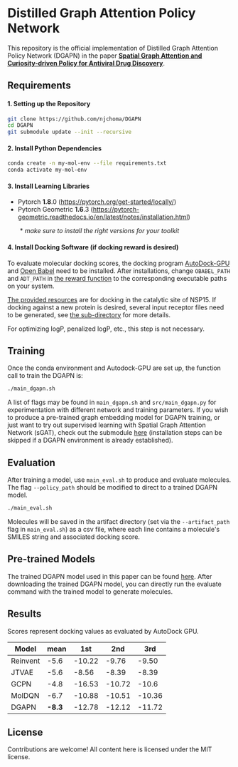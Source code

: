 # Distilled Graph Attention Policy Network

This repository is the official implementation of Distilled Graph Attention Policy Network (DGAPN) in the paper [**Spatial Graph Attention and Curiosity-driven Policy for Antiviral Drug Discovery**](http://arxiv.org/abs/2106.02190).


## Requirements

#### 1. Setting up the Repository
```bash
git clone https://github.com/njchoma/DGAPN
cd DGAPN
git submodule update --init --recursive
```

#### 2. Install Python Dependencies
```bash
conda create -n my-mol-env --file requirements.txt
conda activate my-mol-env
```

#### 3. Install Learning Libraries
- Pytorch **1.8**.0 (https://pytorch.org/get-started/locally/)
- Pytorch Geometric **1.6**.3 (https://pytorch-geometric.readthedocs.io/en/latest/notes/installation.html)

  \* *make sure to install the right versions for your toolkit*

#### 4. Install Docking Software (if docking reward is desired)

To evaluate molecular docking scores, the docking program [AutoDock-GPU](https://github.com/ccsb-scripps/AutoDock-GPU/wiki) and [Open Babel](https://open-babel.readthedocs.io/en/latest/Command-line_tools/babel.html) need to be installed. After installations, change `OBABEL_PATH` and `ADT_PATH` in [the reward function](src/reward/adtgpu/get_reward.py) to the corresponding executable paths on your system.

[The provided resources](src/reward/adtgpu/receptor) are for docking in the catalytic site of NSP15. If docking against a new protein is desired, several input receptor files need to be generated, see [the sub-directory](src/reward/adtgpu) for more details.

For optimizing logP, penalized logP, etc., this step is not necessary.


## Training

Once the conda environment and Autodock-GPU are set up, the function call to train the DGAPN is:

```bash
./main_dgapn.sh
```

A list of flags may be found in `main_dgapn.sh` and `src/main_dgapn.py` for experimentation with different network and training parameters. If you wish to produce a pre-trained graph embedding model for DGAPN training, or just want to try out supervised learning with Spatial Graph Attention Network (sGAT), check out the submodule [here](https://github.com/yulun-rayn/sGAT) (installation steps can be skipped if a DGAPN environment is already established).

## Evaluation

After training a model, use `main_eval.sh` to produce and evaluate molecules.
The flag `--policy_path` should be modified to direct to a trained DGAPN model.

```bash
./main_eval.sh
```

Molecules will be saved in the artifact directory (set via the `--artifact_path` flag in `main_eval.sh`) as a csv file, where each line contains a molecule's SMILES string and associated docking score.

## Pre-trained Models
The trained DGAPN model used in this paper can be found [here](https://drive.google.com/drive/folders/1gm49zz-XYJUo2V1TK__y5Dgsgu7P1VVr?usp=sharing). 
After downloading the trained DGAPN model, you can directly run the evaluate command with the trained model to generate molecules.

## Results

Scores represent docking values as evaluated by AutoDock GPU. 

|    Model           | mean | 1st    | 2nd    | 3rd    |
| ------------------ |------|--------|--------|--------|
| Reinvent           | -5.6 | -10.22 | -9.76  | -9.50  |
| JTVAE              | -5.6 | -8.56  | -8.39  | -8.39  |  
| GCPN               | -4.8 | -16.53 | -10.72 | -10.6  |
| MolDQN             | -6.7 | -10.88 | -10.51 | -10.36 |
| DGAPN              | **-8.3** | -12.78 | -12.12 | -11.72 |

## License

Contributions are welcome! All content here is licensed under the MIT license.
